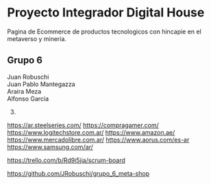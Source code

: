 
# Proyecto Integrador Digital House

Pagina de Ecommerce de productos tecnologicos con hincapie en el metaverso y mineria.

## Grupo 6

 Juan Robuschi<br>
 Juan Pablo Mantegazza<br>
 Araira Meza<br>
 Alfonso Garcia<br>

3)
https://ar.steelseries.com/
https://compragamer.com/
https://www.logitechstore.com.ar/
https://www.amazon.ae/
https://www.mercadolibre.com.ar/
https://www.aorus.com/es-ar
https://www.samsung.com/ar/



https://trello.com/b/Rd9i5jia/scrum-board

https://github.com/JRobuschi/grupo_6_meta-shop
